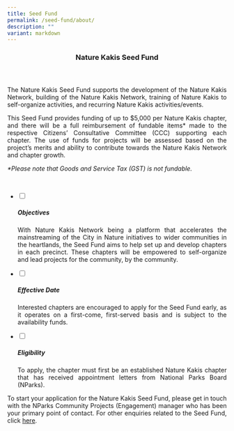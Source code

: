 ```yaml
---
title: Seed Fund
permalink: /seed-fund/about/
description: ""
variant: markdown
---
```

<style>
  a[target="_blank"]:after {
    content: none;
    margin: 0 3px 0 5px;
  }
</style>

<header>
	<h3>Nature Kakis Seed Fund</h3>
</header>
<section>
	<p align="justify">The Nature Kakis Seed Fund supports the development of the Nature Kakis Network, building of the Nature Kakis Network, training of Nature Kakis to self-organize activities, and recurring Nature Kakis activities/events.</p>
	<p align="justify">This Seed Fund provides funding of up to $5,000 per Nature Kakis chapter, and there will be a full reimbursement of fundable items* made to the respective Citizens’ Consultative Committee (CCC) supporting each chapter. The use of funds for projects will be assessed based on the project’s merits and ability to contribute towards the Nature Kakis Network and chapter growth. </p>
	<p><i>*Please note that Goods and Service Tax (GST) is not fundable.</i></p>
	<br>
</section>

<section>
	<ul class="jekyllcodex_accordion">
		<li><input type="checkbox" id="accordion1">
			<label for="accordion1"><h5>Objectives</h5></label><div>
			<p align="justify">With Nature Kakis Network being a platform that accelerates the mainstreaming of the City in Nature initiatives to wider communities in the heartlands, the Seed Fund aims to help set up and develop chapters in each precinct. These chapters will be empowered to self-organize and lead projects for the community, by the community.</p>
		</div></li>
		<li><input type="checkbox" id="accordion2">
			<label for="accordion2"><h5>Effective Date</h5></label><div>
			<p align="justify">Interested chapters are encouraged to apply for the Seed Fund early, as it operates on a first-come, first-served basis and is subject to the availability funds.</p>
		</div></li>
		<li><input type="checkbox" id="accordion3">
			<label for="accordion3"><h5>Eligibility</h5></label><div>
			<p align="justify">To apply, the chapter must first be an established Nature Kakis chapter that has received appointment letters from National Parks Board (NParks).</p></div></li>
	</ul>
</section>

<p align="justify">To start your application for the Nature Kakis Seed Fund, please get in touch with the NParks Community Projects (Engagement) manager who has been your primary point of contact. For other enquiries related to the Seed Fund, click <a rel="noopener noreferrer" target="_blank" href="https://go.gov.sg/nk-formsg-enquiries">here</a>.</p>